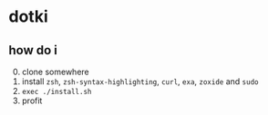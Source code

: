 # dotki

## how do i

0. clone somewhere
1. install `zsh`, `zsh-syntax-highlighting`, `curl`, `exa`, `zoxide` and `sudo`
2. `exec ./install.sh`
3. profit
